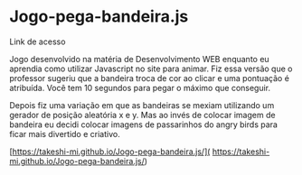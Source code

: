 # Jogo-pega-bandeira.js
Link de acesso

Jogo desenvolvido na matéria de Desenvolvimento WEB enquanto eu aprendia como utilizar Javascript no site para animar.
Fiz essa versão que o professor sugeriu que a bandeira troca de cor ao clicar  e uma pontuação é atribuída. Você tem 10 segundos para pegar o máximo que conseguir.

Depois fiz uma variação em que as bandeiras se mexiam utilizando um gerador de posição aleatória x e y. Mas ao invés de colocar imagem de bandeira eu decidi colocar imagens de passarinhos do angry birds para ficar mais divertido e criativo. 

 [https://takeshi-mi.github.io/Jogo-pega-bandeira.js/]( https://takeshi-mi.github.io/Jogo-pega-bandeira.js/)
